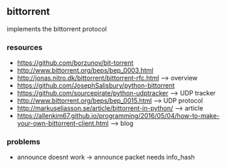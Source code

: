 ## bittorrent
implements the bittorrent protocol
### resources
- https://github.com/borzunov/bit-torrent
- http://www.bittorrent.org/beps/bep_0003.html
- http://jonas.nitro.dk/bittorrent/bittorrent-rfc.html --> overview
- https://github.com/JosephSalisbury/python-bittorrent
- https://github.com/sourcepirate/python-udptracker --> UDP tracker
- http://www.bittorrent.org/beps/bep_0015.html --> UDP protocol
- http://markuseliasson.se/article/bittorrent-in-python/ --> article
- https://allenkim67.github.io/programming/2016/05/04/how-to-make-your-own-bittorrent-client.html --> blog
### problems
- announce doesnt work -> announce packet needs info_hash
